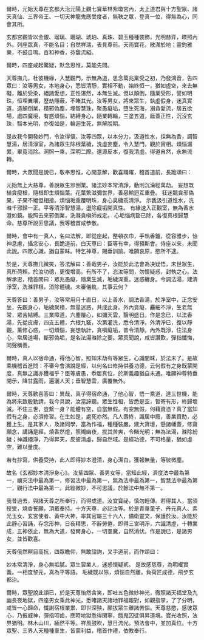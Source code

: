 爾時，元始天尊在玄都大治元陽上觀七寶華林紫瓊宮內，太上道君與十方聖眾、諸天真仙、三界帝王、一切天神龍鬼應受度者，無鞅之眾，登真一位，得無為心，同會其所。

玄都宮觀皆以金銀、瑠璃、珊瑚、琥珀、真珠、碧玉種種裝飾，光明赫弈，暎照內外。列座眾真，不能名目；自然祥瑞，表見尊前。天雨寶花，散滿於地；靈鈞雅樂，不鼓自鳴。百和神香，芬馥流縊。

爾時，四座咸起驚疑，默念思惟，莫能先問。

天尊撫几，杜彼機緣，入慧觀門，示無為道，思念萬兆稟受之初，乃發鴻音，告四眾曰：汝等男女，本地身心，悉皆清靜，實相不動，始終恒一，猶如虛空，來去無礙，離於受染，絕諸愛想，正性湛然，本無生滅。但以顛倒，隨業受形，譬如明珠，恒埋糞壤，歷劫隱蔽，不睹其光。汝等男女，將來眾生，執虛假身，迷真實道，造顛倒業，積邪偽塵，埋智慧珠，聚愚癡垢，墮生死海，溺貪愛流，居五欲場，處四魔境，有惑煩惱，結縛身心，隨業轉輪，三塗五道，廕蓋正性，沉沒玄珠，翳本光明，亦復如是，輪迴生死，無解脫期。

是故我今開發妙門，令汝得悟。汝等四眾，以本分力，汲道性水，採無為香，調智慧湯，居清淨室，為諸眾生除根葉穢，洗虛妄塵，令入慧門，觀於實相。煩惱漏累，畢竟消除。洞照一乘，深明二際。還源反本，復我清虛。得道自然，永無流轉。

爾時，大眾聞是說已，敬奉思惟，心開意解，歡喜踊躍，稽首道前，長跪頌曰：

元始無上大慈尊，善說眾生邪倒業。諸法妙本常清諍，動則沉淪經萬劫。
妄想既植貪癡根，隨根即生煩惱葉。花葉繁滋彌世界，善惡輸迴互重疊。
狂迷競貪邪偽果，子果不絕但相接。煩惱垢重覆明珠，身心臭穢乖清淨。
示我汲引道性水，洗滌千邪歸一正。平等清淨智慧湯，盪除癡垢開真性。
有緣速入正觀室，無為香水澄如鏡。能照去來邪倒業，洗滌貪嗔師戒定。
心垢惱病豁已除，各復真根歸慧命。慈尊所說叵思議，我等稽首咸恭敬。

爾時，會中有一真人，名曰法解，即從座起，整頓衣巾，手執香鑪，從容雅步，怡神息慮，攝念安心，長跪道前，白天尊曰：臣等有幸，得預斯會。侍座以來，未聞此說。四眾心識，猶自蒙昧。特乞神尊，賜垂訓諭。唯願哀原，愍所不逮。

於是，天尊撫几微笑，答法解曰：善哉男子，汝能於此法會為决疑悟，末世眾生，真所荷賴。於汝功德，更復增高。有所不了，恣汝等問，勿懷疑惑，封執之心。法解承恩，稽首問曰：眾兆愚癡，隨業生滅，垢穢深重，迷惑纏身。今調法湯，建清淨室，洗滌罪根，消除體穢。未審儀軌，其事云何？

天尊答曰：善男子，汝等常用月十直日，以上善水，調法香湯，於净室中，正念安坐，先觀身心，垢穢聚積，無量迷惑，共成此身。外內貪癡，麤細不淨，生老無常，眾苦結縛。三業障道，六塵覆心，如彌天雲，翳明盛日。作是念已，以法香湯，先從皮膚，四支五體，六根九竅，次第灌洗，悉令清淨。外清淨已，復以靜觀，薰修心惑，一切煩惱，妄想執計，貪嗔癡垢，普令清靜。內外既淨，住法身心，常居道場，斷邪偽垢，是名法湯滌除之要。眾真聞說，咸皆讚歎，彈指懺悔，同聲稱善。

爾時，真人以宿命通，得他心智，照知末劫有等眾生，心識闇昧，於法未了。是故乘機稽首進問：不審今會演說是經，以何名曰修持供養功德，云何假有之身既蒙開度，真無之識亦獲福乎？臣等膚愚，忝居真位，於斯義趣猶自未通。唯願神尊特垂開示，降甘露雨，遍灑人天；垂智慧雲，廣覆無外。

爾時，天尊歡喜答曰：異哉，真子得宿命通，了他心智，悟一乘道，達三世機，能為將來致殷勤請。我今具說，汝當諦聽。眾生性相，皆悉是空，暫寄有形，終歸壞滅。不住三世，豈繫一身？能體有空，自當無假。有空無假，何藉資憑？真了當知假有之身，必須修習。在生如是，處死亦然。凡人壽終，識居中廕，善業資助，必獲上生。是其家人，及諸同學，當為作福，種種裝嚴，建大寶壇，懸諸幡蓋，修齋願念，講誦是經，燒香然燈，照燭幽夜，拔其苦爽，令睹光明；無為法湯，滌除紛穢；神識絕淨，乃得昇天，反彼清虛，歸自然域。是經功德，不可格量，猶如虛空，難以量度。

若有抄寫，供養受持，此人即得妙本澄清，身心潔白，獲報無量，等彼微塵。

故名《玄都妙本清淨身心》。汝輩四眾、善男女等，當知此經，濟度法中最為第一，禳灾法中最為第一，修習法中最為第一，無為法中最為第一，智慧法中最為第一，觀行法中最為第一。此經微妙，不可思議，於餘法中無不第一。

我昔過去，與諸天尊之所奉行，而得成道。汝宜寶祕，慎勿輕傳。若得其人，當須授受，燒香誓願，頂戴奉持。十方天尊，必記汝等。於是青華童子、丹元真人、素光玉女、玄宮使者、黃中大神，率其官屬三十六人，備衛靈文，保護於汝。汝能於此靜心習誦，存念形神，日夜精思，不辭勞倦，即得三宮明淨，六識清虛，十轉業成，五神依止，無為大道，發爾身心，一切羣魔，自然消伏。作是說已，是諸男女，並皆歡喜。

天尊俄然瞑目高抗，四眾瞻仰，無敢諮詢，叉手道前，而作頌曰：

妙本常清淨，身心無垢膩。眾生習業人，迷惑懷疑貳。
是故感慈尊，為明權實義。一相度黎元，真為平等語。
垢穢既以除，煩惱自然離。負荷匠成德，飛步玄都治。

爾時，眾聖說此頌已，於是天尊怡然含笑，即吐五色微妙神光，徹照諸天福堂及九幽長夜地獄，四座男女乘此神光，悉睹諸天諸地罪福報對，如觀指掌，了了分明，咸皆一心歸命，懺謝宿根業累、即世深殃，願拔眾生離諸苦惱。天尊慈愍，感彼眾心，乃振威神，彈指叩齒，應時地獄悉得閑寧，餓鬼囚徒俱昇道境。寶光收照，法界猶明。林木山川，緬然平等。祥風鼓吹，慧日流光。預法會中，並加真位。十方眾聖、三界人天種種羣生，皆蒙利益，稽首作禮，依教奉行。
